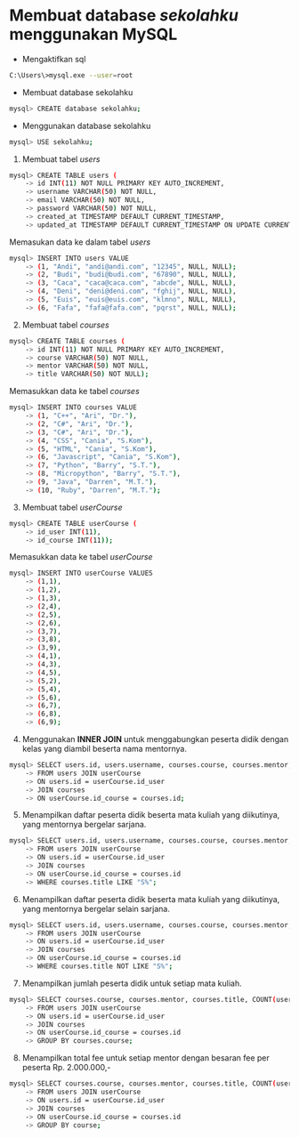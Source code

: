 # Membuat database *sekolahku* menggunakan MySQL

- Mengaktifkan sql
```bash
C:\Users\>mysql.exe --user=root
```

- Membuat database sekolahku
```bash
mysql> CREATE database sekolahku;
```

- Menggunakan database sekolahku
```bash
mysql> USE sekolahku;
```

1. Membuat tabel _users_
```bash
mysql> CREATE TABLE users (
    -> id INT(11) NOT NULL PRIMARY KEY AUTO_INCREMENT,
    -> username VARCHAR(50) NOT NULL,
    -> email VARCHAR(50) NOT NULL,
    -> password VARCHAR(50) NOT NULL,
    -> created_at TIMESTAMP DEFAULT CURRENT_TIMESTAMP,
    -> updated_at TIMESTAMP DEFAULT CURRENT_TIMESTAMP ON UPDATE CURRENT_TIMESTAMP);
```

   Memasukan data ke dalam tabel _users_
```bash
mysql> INSERT INTO users VALUE
    -> (1, "Andi", "andi@andi.com", "12345", NULL, NULL);
    -> (2, "Budi", "budi@budi.com", "67890", NULL, NULL),
    -> (3, "Caca", "caca@caca.com", "abcde", NULL, NULL),
    -> (4, "Deni", "deni@deni.com", "fghij", NULL, NULL),
    -> (5, "Euis", "euis@euis.com", "klmno", NULL, NULL),
    -> (6, "Fafa", "fafa@fafa.com", "pqrst", NULL, NULL);
```

2. Membuat tabel _courses_
```bash
mysql> CREATE TABLE courses (
    -> id INT(11) NOT NULL PRIMARY KEY AUTO_INCREMENT,
    -> course VARCHAR(50) NOT NULL,
    -> mentor VARCHAR(50) NOT NULL,
    -> title VARCHAR(50) NOT NULL);
```

  Memasukkan data ke tabel _courses_
```bash
mysql> INSERT INTO courses VALUE
    -> (1, "C++", "Ari", "Dr."),
    -> (2, "C#", "Ari", "Dr."),
    -> (3, "C#", "Ari", "Dr."),
    -> (4, "CSS", "Cania", "S.Kom"),
    -> (5, "HTML", "Cania", "S.Kom"),
    -> (6, "Javascript", "Cania", "S.Kom"),
    -> (7, "Python", "Barry", "S.T."),
    -> (8, "Micropython", "Barry", "S.T."),
    -> (9, "Java", "Darren", "M.T."),
    -> (10, "Ruby", "Darren", "M.T.");
```

3. Membuat tabel _userCourse_
```bash
mysql> CREATE TABLE userCourse (
    -> id_user INT(11),
    -> id_course INT(11));
```

   Memasukkan data ke tabel _userCourse_
```bash
mysql> INSERT INTO userCourse VALUES
    -> (1,1),
    -> (1,2),
    -> (1,3),
    -> (2,4),
    -> (2,5),
    -> (2,6),
    -> (3,7),
    -> (3,8),
    -> (3,9),
    -> (4,1),
    -> (4,3),
    -> (4,5),
    -> (5,2),
    -> (5,4),
    -> (5,6),
    -> (6,7),
    -> (6,8),
    -> (6,9);
```

4. Menggunakan __INNER JOIN__ untuk menggabungkan peserta didik dengan kelas yang diambil beserta nama mentornya.
```bash
mysql> SELECT users.id, users.username, courses.course, courses.mentor, courses.title
    -> FROM users JOIN userCourse
    -> ON users.id = userCourse.id_user
    -> JOIN courses
    -> ON userCourse.id_course = courses.id;
```

5. Menampilkan daftar peserta didik beserta mata kuliah yang diikutinya, yang mentornya bergelar sarjana.
```bash
mysql> SELECT users.id, users.username, courses.course, courses.mentor, courses.title
    -> FROM users JOIN userCourse
    -> ON users.id = userCourse.id_user
    -> JOIN courses
    -> ON userCourse.id_course = courses.id
    -> WHERE courses.title LIKE "S%";
```

6. Menampilkan daftar peserta didik beserta mata kuliah yang diikutinya, yang mentornya bergelar selain sarjana.
```bash
mysql> SELECT users.id, users.username, courses.course, courses.mentor, courses.title
    -> FROM users JOIN userCourse
    -> ON users.id = userCourse.id_user
    -> JOIN courses
    -> ON userCourse.id_course = courses.id
    -> WHERE courses.title NOT LIKE "S%";
```

7. Menampilkan jumlah peserta didik untuk setiap mata kuliah.
```bash
mysql> SELECT courses.course, courses.mentor, courses.title, COUNT(users.username) AS jumlah_peserta
    -> FROM users JOIN userCourse
    -> ON users.id = userCourse.id_user
    -> JOIN courses
    -> ON userCourse.id_course = courses.id
    -> GROUP BY courses.course;
```

8. Menampilkan total fee untuk setiap mentor dengan besaran fee per peserta Rp. 2.000.000,-
```bash
mysql> SELECT courses.course, courses.mentor, courses.title, COUNT(users.username)*2000000 AS jumlah_peserta
    -> FROM users JOIN userCourse
    -> ON users.id = userCourse.id_user
    -> JOIN courses
    -> ON userCourse.id_course = courses.id
    -> GROUP BY course;
```
